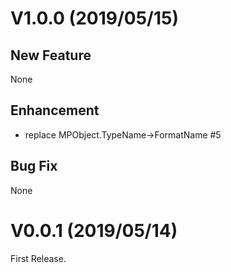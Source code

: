 # V1.0.0 (2019/05/15)

## New Feature
None

## Enhancement

* replace MPObject.TypeName->FormatName #5

## Bug Fix

None

# V0.0.1 (2019/05/14)

First Release.
